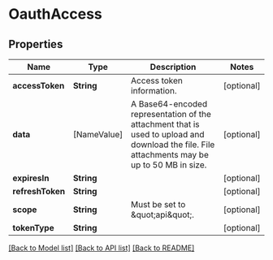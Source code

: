 # OauthAccess

## Properties
Name | Type | Description | Notes
------------ | ------------- | ------------- | -------------
**accessToken** | **String** | Access token information. | [optional] 
**data** | [NameValue] | A Base64-encoded representation of the attachment that is used to upload and download the file. File attachments may be up to 50 MB in size. | [optional] 
**expiresIn** | **String** |  | [optional] 
**refreshToken** | **String** |  | [optional] 
**scope** | **String** | Must be set to \&quot;api\&quot;. | [optional] 
**tokenType** | **String** |  | [optional] 

[[Back to Model list]](../README.md#documentation-for-models) [[Back to API list]](../README.md#documentation-for-api-endpoints) [[Back to README]](../README.md)


